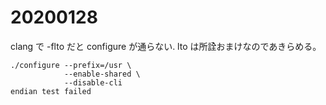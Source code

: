 # 20200128

clang で -flto だと configure が通らない. lto は所詮おまけなのであきらめる。

```
./configure --prefix=/usr \
            --enable-shared \
            --disable-cli
endian test failed
``` 


<!-- vim: set tw=90 filetype=markdown : -->
